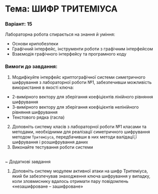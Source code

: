 # Тема: ШИФР ТРИТЕМІУСА
### Варіант: 15

Лабораторна робота спирається на знання й уміння:
- Основи крипобезпеки
- Графічний інтерфейс, інструменти роботи з графічним інтерфейсом
- Взаємодія графічного інтерфейсу та програмного коду

### Вимоги до завдання: <br>
1.	Модифікуйте інтерфейс криптографічної системи симетричного шифрування з лабораторної роботи №1, забезпечивши можливість використання в якості ключа:
   - 2-вимірного вектору для зберігання коефіцієнтів лінійного рівняння шифрування
   - 3-вимірного вектору для зберігання коефіцієнтів нелінійного рівняння шифрування
   - Текстового рядка (гасла)
2.	Доповніть систему класів з лабораторної роботи №1 класами та методами, необхідними для реалізації симетричного шифрування методом `Тритеміуса`, передбачивши в них методи валідації,ї шифрування і розшифрування даних
3.	Виконайте тестування роботи системи<br><br>

~ Додаткові завдання
1.	Доповніть систему модулем активної атаки на шифр Тритеміуса, який би забезпечував знаходження ключа шифрування у випадку, коли зловмиснику вдалось отримати пару повідомлень «незашифроване – зашифроване»